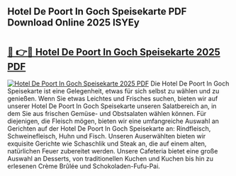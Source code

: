 ## Hotel De Poort In Goch Speisekarte PDF Download Online 2025 lSYEy

# <h2><a href="http://gc7f2ix.nevu.top/?p=Hotel+De+Poort+In+Goch+Speisekarte">🔗 👉🔴 Hotel De Poort In Goch Speisekarte 2025 PDF</a></h2>

[![Hotel De Poort In Goch Speisekarte 2025 PDF](https://i.imgur.com/dBaPXMq.png)](http://gc7f2ix.nevu.top/?p=Hotel+De+Poort+In+Goch+Speisekarte)
Die Hotel De Poort In Goch Speisekarte ist eine Gelegenheit, etwas für sich selbst zu wählen und zu genießen. Wenn Sie etwas Leichtes und Frisches suchen, bieten wir auf unserer Hotel De Poort In Goch Speisekarte unseren Salatbereich an, in dem Sie aus frischen Gemüse- und Obstsalaten wählen können. Für diejenigen, die Fleisch mögen, bieten wir eine umfangreiche Auswahl an Gerichten auf der Hotel De Poort In Goch Speisekarte an: Rindfleisch, Schweinefleisch, Huhn und Fisch. Unseren Auserwählten bieten wir exquisite Gerichte wie Schaschlik und Steak an, die auf einem alten, natürlichen Feuer zubereitet werden. Unsere Cafeteria bietet eine große Auswahl an Desserts, von traditionellen Kuchen und Kuchen bis hin zu erlesenen Crème Brûlée und Schokoladen-Fufu-Pai.
